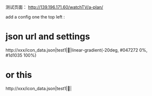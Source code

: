 测试页面： http://139.196.171.60/watchTV/a-plan/


add a config one the top left :
# json url and settings 
http://xxx/icon_data.json|test1|💍|linear-gradient(-20deg, #047272 0%, #1d1035 100%)
# or this
http://xxx/icon_data.json|test1|💍|
